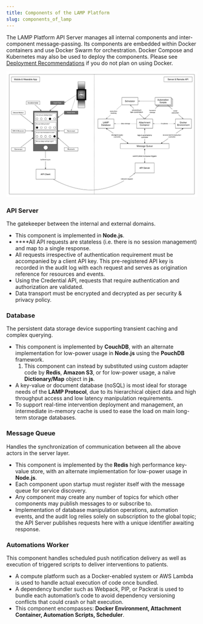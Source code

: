 ```yaml
---
title: Components of the LAMP Platform
slug: components_of_lamp
---
```

The LAMP Platform API Server manages all internal components and inter-component message-passing. Its components are embedded within Docker containers and use Docker Swarm for orchestration. Docker Compose and Kubernetes may also be used to deploy the components. Please see [Deployment Recommendations](Deployment_Recommendations.md) if you do not plan on using Docker.

![](assets/Platform_Overview.png)

### **API Server**

The gatekeeper between the internal and external domains.

- This component is implemented in **Node.js**.
- ****All API requests are stateless (i.e. there is no session management) and map to a single response.
- All requests irrespective of authentication requirement must be accompanied by a client API key. This pre-registered API key is recorded in the audit log with each request and serves as origination reference for resources and events.
- Using the Credential API, requests that require authentication and authorization are validated.
- Data transport must be encrypted and decrypted as per security & privacy policy.

### **Database**

The persistent data storage device supporting transient caching and complex querying.

- This component is implemented by **CouchDB**, with an alternate implementation for low-power usage in **Node.js** using the **PouchDB** framework.
    1. This component can instead by substituted using custom adapter code by **Redis**, **Amazon S3**, or for low-power usage, a naïve **Dictionary/Map** object in **js**.
- A key-value or document database (noSQL) is most ideal for storage needs of the **LAMP Protocol**, due to its hierarchical object data and high throughput access and low latency manipulation requirements.
- To support real-time intervention deployment and management, an intermediate in-memory cache is used to ease the load on main long-term storage databases.

### **Message Queue**

Handles the synchronization of communication between all the above actors in the server layer.

- This component is implemented by the **Redis** high performance key-value store, with an alternate implementation for low-power usage in **Node.js**.
- Each component upon startup must register itself with the message queue for service discovery.
- Any component may create any number of topics for which other components may publish messages to or subscribe to.
- Implementation of database manipulation operations, automation events, and the audit log relies solely on subscription to the global topic; the API Server publishes requests here with a unique identifier awaiting response.

### **Automations Worker**

This component handles scheduled push notification delivery as well as execution of triggered scripts to deliver interventions to patients.

- A compute platform such as a Docker-enabled system or AWS Lambda is used to handle actual execution of code once bundled.
- A dependency bundler such as Webpack, PIP, or Packrat is used to bundle each automation’s code to avoid dependency versioning conflicts that could crash or halt execution.
- This component encompasses: **Docker Environment, Attachment Container, Automation Scripts, Scheduler**.
